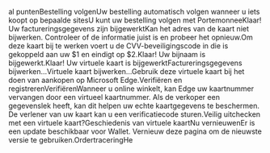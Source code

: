 al puntenBestelling volgenUw bestelling automatisch volgen wanneer u iets koopt op bepaalde sitesU kunt uw bestelling volgen met PortemonneeKlaar! Uw factureringsgegevens zijn bijgewerktKan het adres van de kaart niet bijwerken. Controleer of de informatie juist is en probeer het opnieuw.Om deze kaart bij te werken voert u de CVV-beveiligingscode in die is gekoppeld aan uw $1 en eindigt op $2.Klaar! Uw bijnaam is bijgewerkt.Klaar! Uw virtuele kaart is bijgewerktFactureringsgegevens bijwerken…Virtuele kaart bijwerken…Gebruik deze virtuele kaart bij het doen van aankopen op Microsoft Edge.Verifiëren en registrerenVerifiërenWanneer u online winkelt, kan Edge uw kaartnummer vervangen door een virtueel kaartnummer. Als de verkoper een gegevenslek heeft, kan dit helpen uw echte kaartgegevens te beschermen. De verlener van uw kaart kan u een verificatiecode sturen.Veilig uitchecken met een virtuele kaart?Geschiedenis van virtuele kaartNu vernieuwenEr is een update beschikbaar voor Wallet. Vernieuw deze pagina om de nieuwste versie te gebruiken.OrdertraceringHe